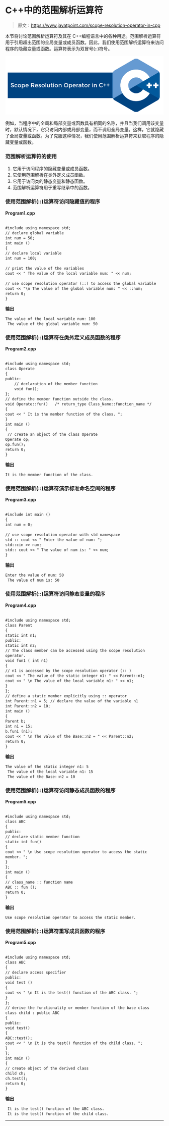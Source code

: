 # C++中的范围解析运算符

> 原文：<https://www.javatpoint.com/scope-resolution-operator-in-cpp>

本节将讨论范围解析运算符及其在 C++编程语言中的各种用途。范围解析运算符用于引用超出范围的全局变量或成员函数。因此，我们使用范围解析运算符来访问程序的隐藏变量或函数。运算符表示为双冒号(::)符号。

![Scope Resolution Operator in C++](img/de386e165ac08d3a0e099da106cc1abf.png)

例如，当程序中的全局和局部变量或函数具有相同的名称，并且当我们调用该变量时，默认情况下，它只访问内部或局部变量，而不调用全局变量。这样，它就隐藏了全局变量或函数。为了克服这种情况，我们使用范围解析运算符来获取程序的隐藏变量或函数。

### 范围解析运算符的使用

1.  它用于访问程序的隐藏变量或成员函数。
2.  它使用范围解析在类外定义成员函数。
3.  它用于访问类的静态变量和静态函数。
4.  范围解析运算符用于重写继承中的函数。

### 使用范围解析(::)运算符访问隐藏值的程序

**Program1.cpp**

```

#include using namespace std;
// declare global variable
int num = 50;
int main ()
{
// declare local variable 
int num = 100;

// print the value of the variables
cout << " The value of the local variable num: " << num;

// use scope resolution operator (::) to access the global variable 
cout << "\n The value of the global variable num: " << ::num; 
return 0;
} 
```

**输出**

```
The value of the local variable num: 100
 The value of the global variable num: 50

```

### 使用范围解析(::)运算符在类外定义成员函数的程序

**Program2.cpp**

```

#include using namespace std;
class Operate
{
public:
	// declaration of the member function
	void fun();
};
// define the member function outside the class.
void Operate::fun()   /* return_type Class_Name::function_name */
{
cout << " It is the member function of the class. ";
}
int main ()
{
 // create an object of the class Operate
Operate op;
op.fun();
return 0;
} 
```

**输出**

```
It is the member function of the class.

```

### 使用范围解析(::)运算符演示标准命名空间的程序

**Program3.cpp**

```

#include int main ()
{
int num = 0;

// use scope resolution operator with std namespace
std :: cout << " Enter the value of num: ";
std::cin >> num;
std:: cout << " The value of num is: " << num;
} 
```

**输出**

```
Enter the value of num: 50
 The value of num is: 50

```

### 使用范围解析(::)运算符访问静态变量的程序

**Program4.cpp**

```

#include using namespace std; 
class Parent
{
static int n1;
public:
static int n2;
// The class member can be accessed using the scope resolution operator.
void fun1 ( int n1)
{
// n1 is accessed by the scope resolution operator (:: ) 
cout << " The value of the static integer n1: " << Parent::n1;
cout << " \n The value of the local variable n1: " << n1;
}
};
// define a static member explicitly using :: operator
int Parent::n1 = 5; // declare the value of the variable n1
int Parent::n2 = 10; 	
int main ()
{
Parent b;
int n1 = 15;
b.fun1 (n1);
cout << " \n The value of the Base::n2 = " << Parent::n2;
return 0;
} 
```

**输出**

```
The value of the static integer n1: 5
 The value of the local variable n1: 15
 The value of the Base::n2 = 10

```

### 使用范围解析(::)运算符访问静态成员函数的程序

**Program5.cpp**

```

#include using namespace std;
class ABC
{
public:
// declare static member function
static int fun()
{
cout << " \n Use scope resolution operator to access the static member. ";
}
};
int main () 
{
// class_name :: function name
ABC :: fun ();
return 0;
} 
```

**输出**

```
Use scope resolution operator to access the static member.

```

### 使用范围解析(::)运算符重写成员函数的程序

**Program5.cpp**

```

#include using namespace std;
class ABC
{
// declare access specifier
public:
void test ()
{
cout << " \n It is the test() function of the ABC class. ";
}
};
// derive the functionality or member function of the base class
class child : public ABC
{
public:
void test()
{
ABC::test();
cout << " \n It is the test() function of the child class. ";
}
};
int main ()
{
// create object of the derived class
child ch;
ch.test();
return 0;
} 
```

**输出**

```
 It is the test() function of the ABC class.
 It is the test() function of the child class.	

```

* * *